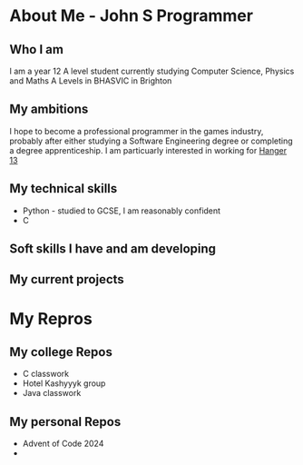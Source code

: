 # About Me - John S Programmer
## Who I am
I am a year 12 A level student currently studying Computer Science, Physics and Maths A Levels in BHASVIC in Brighton  

## My ambitions
I hope to become a professional programmer in the games industry, probably after either studying a Software Engineering degree or completing a degree apprenticeship. I am particuarly interested in working for [Hanger 13](https://hangar13games.com/)  

## My technical skills
- Python - studied to GCSE, I am reasonably confident
- C 

## Soft skills I have and am developing

## My current projects

# My Repros
## My college Repos

- C classwork  
- Hotel Kashyyyk group
- Java classwork

## My personal Repos

- Advent of Code 2024
- 




